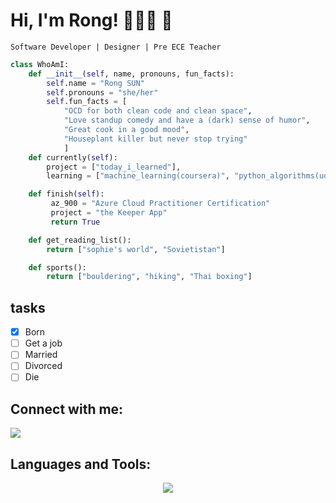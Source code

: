 # Hi, I'm Rong! 🤸🤸🤸 🛌

`Software Developer | Designer | Pre ECE Teacher`

```python
class WhoAmI:
    def __init__(self, name, pronouns, fun_facts):
	    self.name = "Rong SUN"
        self.pronouns = "she/her"
	    self.fun_facts = [
			"OCD for both clean code and clean space",
			"Love standup comedy and have a (dark) sense of humor",
			"Great cook in a good mood",
			"Houseplant killer but never stop trying"
			]
    def currently(self):
        project = ["today_i_learned"],
        learning = ["machine_learning(coursera)", "python_algorithms(udemy)"]

    def finish(self):
         az_900 = "Azure Cloud Practitioner Certification"
         project = "the Keeper App"
         return True

    def get_reading_list():
	    return ["sophie's world", "Sovietistan"]

    def sports():
        return ["bouldering", "hiking", "Thai boxing"]

```

## tasks

- [x] Born
- [ ] Get a job
- [ ] Married
- [ ] Divorced
- [ ] Die

## Connect with me:

[<img src="https://www.google.com/url?sa%253Di%2526url%253Dhttps%253A%252F%252Fcommons.wikimedia.org%252Fwiki%252FFile%253ALinkedIn_logo_initials.png%2526psig%253DAOvVaw3s4m_RjXMvG2dEOPfA5iVv%2526ust%253D1687577320202000%2526source%253Dimages%2526cd%253Dvfe%2526ved%253D0CBEQjRxqFwoTCOC7ssi52P8CFQAAAAAdAAAAABAE">](https://www.linkedin.com/in/rong-sun-731a7a227/)

## Languages and Tools:

<div align="center">
	<img src="https://cdn.jsdelivr.net/gh/holic-x/holic-x/assets/github-contribution-grid-snake.svg" />
</div>
